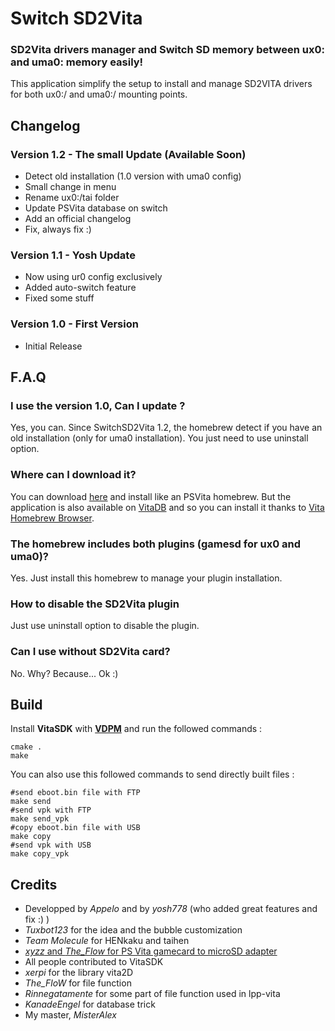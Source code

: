 # Switch SD2Vita
### SD2Vita drivers manager and Switch SD memory between ux0: and uma0: memory easily!

This application simplify the setup to install and manage SD2VITA drivers for both ux0:/ and uma0:/ mounting points.

## Changelog

### Version 1.2 - The small Update (Available Soon)

- Detect old installation (1.0 version with uma0 config)
- Small change in menu
- Rename ux0:/tai folder
- Update PSVita database on switch
- Add an official changelog
- Fix, always fix :)

### Version 1.1 - Yosh Update

- Now using ur0 config exclusively
- Added auto-switch feature
- Fixed some stuff

### Version 1.0 - First Version

- Initial Release

## F.A.Q

### I use the version 1.0, Can I update ?

Yes, you can. Since SwitchSD2Vita 1.2, the homebrew detect if you have an old installation (only for uma0 installation). You just need to use uninstall option.

### Where can I download it?

You can download [here](https://github.com/Applelo/SwitchSD2Vita/releases) and install like an PSVita homebrew.
But the application is also available on [VitaDB](https://vitadb.rinnegatamante.it/#/info/294) and so you can install it thanks to [Vita Homebrew Browser](https://github.com/devnoname120/vhbb).

### The homebrew includes both plugins (gamesd for ux0 and uma0)?
Yes. Just install this homebrew to manage your plugin installation.

### How to disable the SD2Vita plugin
Just use uninstall option to disable the plugin.

### Can I use without SD2Vita card?
No. Why? Because... Ok :)

## Build
Install **VitaSDK** with [**VDPM**](https://github.com/vitasdk/vdpm) and run the followed commands :

```shell
cmake .
make
```

You can also use this followed commands to send directly built files :

```shell
#send eboot.bin file with FTP
make send
#send vpk with FTP
make send_vpk
#copy eboot.bin file with USB
make copy
#send vpk with USB
make copy_vpk
```

## Credits

* Developped by *Appelo* and by *yosh778* (who added great features and fix :) )
* *Tuxbot123* for the idea and the bubble customization
* *Team Molecule* for HENkaku and taihen
* [*xyzz* and *The_Flow* for PS Vita gamecard to microSD adapter](https://github.com/xyzz/gamecard-microsd)
* All people contributed to VitaSDK
* *xerpi* for the library vita2D
* *The_FloW* for file function
* *Rinnegatamente* for some part of file function used in lpp-vita
* *KanadeEngel* for database trick
* My master, *MisterAlex*
